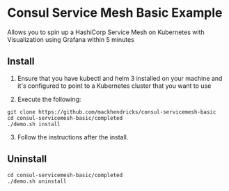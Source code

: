 # Consul Service Mesh Basic Example 

Allows you to spin up a HashiCorp Service Mesh on Kubernetes with Visualization using Grafana within 5 minutes


## Install

1. Ensure that you have kubectl and helm 3 installed on your machine and it's configured to point to a Kubernetes cluster that you want to use

2. Execute the following:

```
git clone https://github.com/mackhendricks/consul-servicemesh-basic
cd consul-servicemesh-basic/completed
./demo.sh install
```

3. Follow the instructions after the install.

## Uninstall

```
cd consul-servicemesh-basic/completed
./demo.sh uninstall
```




